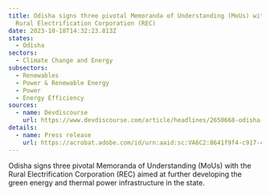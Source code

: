 ```yaml
---
title: Odisha signs three pivotal Memoranda of Understanding (MoUs) with the
  Rural Electrification Corporation (REC)
date: 2023-10-18T14:32:23.813Z
states:
  - Odisha
sectors:
  - Climate Change and Energy
subsectors:
  - Renewables
  - Power & Renewable Energy
  - Power
  - Energy Efficiency
sources:
  - name: Devdiscourse
    url: https://www.devdiscourse.com/article/headlines/2650668-odisha-rural-electrification-corporation-signs-mous-with-3-companies-to-boost-green-energy
details:
  - name: Press release
    url: https://acrobat.adobe.com/id/urn:aaid:sc:VA6C2:8641f9f4-c917-497c-8fdb-083f70daf216
---
```

Odisha signs three pivotal Memoranda of Understanding (MoUs) with the Rural Electrification Corporation (REC) aimed at further developing the green energy and thermal power infrastructure in the state.
